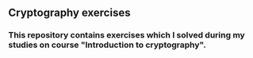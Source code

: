 ## Cryptography exercises

### This repository contains exercises which I solved during my studies on course "Introduction to cryptography".
